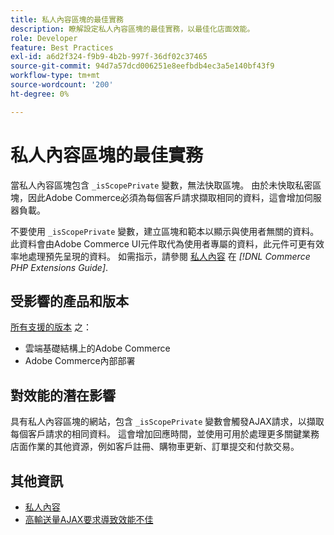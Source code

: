 ```yaml
---
title: 私人內容區塊的最佳實務
description: 瞭解設定私人內容區塊的最佳實務，以最佳化店面效能。
role: Developer
feature: Best Practices
exl-id: a6d2f324-f9b9-4b2b-997f-36df02c37465
source-git-commit: 94d7a57dcd006251e8eefbdb4ec3a5e140bf43f9
workflow-type: tm+mt
source-wordcount: '200'
ht-degree: 0%

---
```


# 私人內容區塊的最佳實務

當私人內容區塊包含 `_isScopePrivate` 變數，無法快取區塊。 由於未快取私密區塊，因此Adobe Commerce必須為每個客戶請求擷取相同的資料，這會增加伺服器負載。

不要使用 `_isScopePrivate` 變數，建立區塊和範本以顯示與使用者無關的資料。 此資料會由Adobe Commerce UI元件取代為使用者專屬的資料，此元件可更有效率地處理預先呈現的資料。 如需指示，請參閱 [私人內容](https://developer.adobe.com/commerce/php/development/cache/page/private-content/) 在 _[!DNL Commerce PHP Extensions Guide]_.

## 受影響的產品和版本

[所有支援的版本](../../../release/versions.md) 之：

- 雲端基礎結構上的Adobe Commerce
- Adobe Commerce內部部署

## 對效能的潛在影響

具有私人內容區塊的網站，包含 `_isScopePrivate` 變數會觸發AJAX請求，以擷取每個客戶請求的相同資料。 這會增加回應時間，並使用可用於處理更多關鍵業務店面作業的其他資源，例如客戶註冊、購物車更新、訂單提交和付款交易。

## 其他資訊

- [私人內容](../../../performance/configuration.md#client-side-optimization-settings)
- [高輸送量AJAX要求導致效能不佳](https://experienceleague.adobe.com/docs/commerce-knowledge-base/kb/troubleshooting/miscellaneous/high-throughput-ajax-requests-cause-poor-performance.html)
